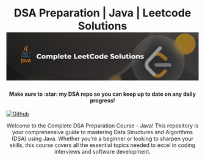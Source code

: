 <h1 align="center">
    DSA Preparation | Java | Leetcode Solutions
   <br>
   <a name="logo">
        <img src="https://github.com/Developer-RONNIE/complete-leetcode-solutions/blob/main/assets/Leetcode%20Banner%20.png" alt="Complete DSA Preparation" width="750">
    </a>
  
</h1>

<h4 align="center">Make sure to :star: my DSA repo so you can keep up to date on any daily progress!</h4>

<a href="https://github.com/Developer-RONNIE/DSA-Bootcamp-Java" alt="Github" title="github">
        <img src="https://img.shields.io/badge/DSA--Guide--Java-blue?style=for-the-badge&logo=github&logoColor=white" alt="Github"/>
    </a>

<p align="center">
    Welcome to the Complete DSA Preparation Course - Java! This repository is your comprehensive guide to mastering Data Structures and Algorithms (DSA) using Java. Whether you're a beginner or looking to sharpen your skills, this course covers all the essential topics needed to excel in coding interviews and software development.
</p>
